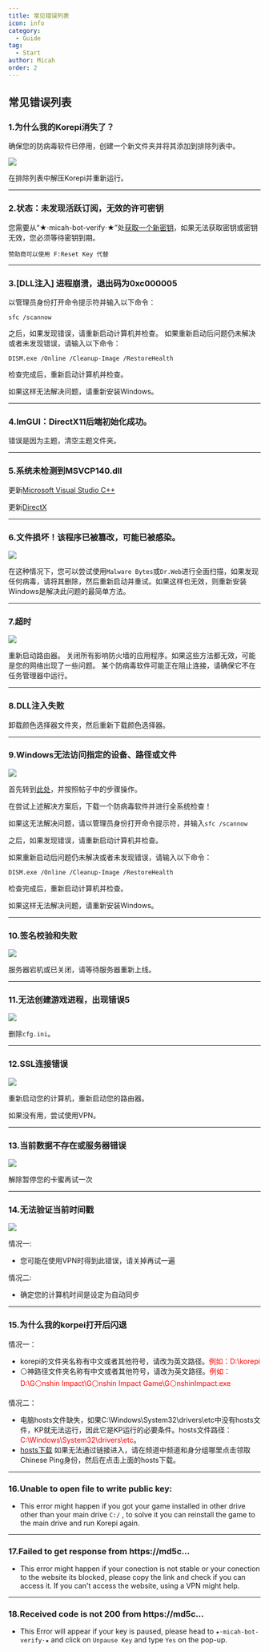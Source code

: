 ```yaml
---
title: 常见错误列表
icon: info
category:
  - Guide
tag:
  - Start
author: Micah
order: 2
---
```

## 常见错误列表

### 1.为什么我的Korepi消失了？

确保您的防病毒软件已停用，创建一个新文件夹并将其添加到排除列表中。

![](/assets/images/docs/202312/virus.png)

在排除列表中解压Korepi并重新运行。

---
### 2.状态：未发现活跃订阅，无效的许可密钥

您需要从“⁠★⋅micah-bot-verify⋅★”处[获取一个新密钥](../guide/key-use.md)，如果无法获取密钥或密钥无效，您必须等待密钥到期。

`赞助商可以使用 F:Reset Key 代替`

---
### 3.[DLL注入] 进程崩溃，退出码为0xc000005

以管理员身份打开命令提示符并输入以下命令：

`sfc /scannow`

之后，如果发现错误，请重新启动计算机并检查。
如果重新启动后问题仍未解决或者未发现错误，请输入以下命令：

`DISM.exe /Online /Cleanup-Image /RestoreHealth`

检查完成后，重新启动计算机并检查。

如果这样无法解决问题，请重新安装Windows。

---
### 4.ImGUI：DirectX11后端初始化成功。

错误是因为主题，清空主题文件夹。

---
### 5.系统未检测到MSVCP140.dll

更新[Microsoft Visual Studio C++](https://learn.microsoft.com/en-us/cpp/windows/latest-supported-vc-redist?view=msvc-170#visual-studio-2015-2017-2019-and-2022)

更新[DirectX](https://www.microsoft.com/en-us/download/details.aspx?id=35)

---
### 6.文件损坏！该程序已被篡改，可能已被感染。

![](/assets/images/docs/202312/virus2.png)

在这种情况下，您可以尝试使用`Malware Bytes`或`Dr.Web`进行全面扫描，如果发现任何病毒，请将其删除，然后重新启动并重试。如果这样也无效，则重新安装Windows是解决此问题的最简单方法。

---
### 7.超时

![](/assets/images/docs/202312/error1.png)

重新启动路由器。
关闭所有影响防火墙的应用程序。如果这些方法都无效，可能是您的网络出现了一些问题。
某个防病毒软件可能正在阻止连接，请确保它不在任务管理器中运行。

---
### 8.DLL注入失败

卸载颜色选择器文件夹，然后重新下载颜色选择器。

---
### 9.Windows无法访问指定的设备、路径或文件

![](/assets/images/docs/202312/error2.png)

首先转到[此处](https://support.microsoft.com/en-us/topic/-windows-cannot-access-the-specified-device-path-or-file-error-when-you-try-to-install-update-or-start-a-program-or-file-46361133-47ed-6967-c13e-e75d3cc29657)，并按照帖子中的步骤操作。

在尝试上述解决方案后，下载一个防病毒软件并进行全系统检查！

如果这无法解决问题，请以管理员身份打开命令提示符，并输入`sfc /scannow`

之后，如果发现错误，请重新启动计算机并检查。

如果重新启动后问题仍未解决或者未发现错误，请输入以下命令：

`DISM.exe /Online /Cleanup-Image /RestoreHealth`

检查完成后，重新启动计算机并检查。

如果这样无法解决问题，请重新安装Windows。

---
### 10.签名校验和失败

![](/assets/images/docs/202312/checksum.png)

服务器宕机或已关闭，请等待服务器重新上线。

---
### 11.无法创建游戏进程，出现错误5

![](/assets/images/docs/202312/error3.png)

删除`cfg.ini`。

---
### 12.SSL连接错误

![](/assets/images/docs/202312/error4.png)

重新启动您的计算机，重新启动您的路由器。

如果没有用，尝试使用VPN。

---
### 13.当前数据不存在或服务器错误

![](/assets/images/docs/202312/error.png)

解除暂停您的卡蜜再试一次

---
### 14.无法验证当前时间戳

![](/assets/images/docs/202402/timestamp.png)

情况一:
- 您可能在使用VPN时得到此错误，请关掉再试一遍

情况二:
- 确定您的计算机时间是设定为自动同步

---
### 15.为什么我的korpei打开后闪退

情况一：
- korepi的文件夹名称有中文或者其他符号，请改为英文路径。<span style="color:red;">例如：D:\korepi</span>
- ⚪神路径文件夹名称有中文或者其他符号，请改为英文路径。<span style="color:red;">例如：D:\G⚪nshin Impact\G⚪nshin Impact Game\G⚪nshinImpact.exe</span>

情况二：
- 电脑hosts文件缺失，如果C:\Windows\System32\drivers\etc中没有hosts文件，KP就无法运行，因此它是KP运行的必要条件。hosts文件路径：<span style="color:red;">C:\Windows\System32\drivers\etc</span>。
- [hosts下载](https://discord.com/channels/1069057220802781265/1158263313369677824/1221410399765659658) 如果无法通过链接进入，请在频道中频道和身分组哪里点击领取Chinese Ping身份，然后在点击上面的hosts下载。

---
### 16.Unable to open file to write public key:

- This error might happen if you got your game installed in other drive other than your main drive `C:/` , to solve it you can reinstall the game to the main drive and run Korepi again.

---
### 17.Failed to get response from https://md5c...

- This error might happen if your conection is not stable or your conection to the website its blocked, please copy the link and check if you can access it. If you can't access the website, using a VPN might help.

---
### 18.Received code is not 200 from https://md5c...

- This Error will appear if your key is paused, please head to `★⋅micah-bot-verify⋅★` and click on `Unpause Key` and type `Yes` on the pop-up.
